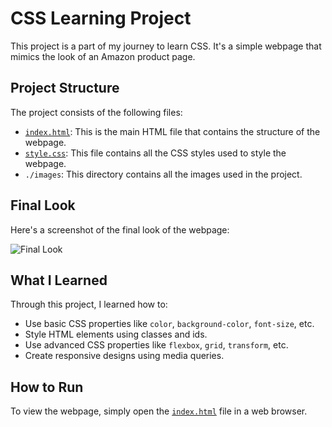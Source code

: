 # CSS Learning Project

This project is a part of my journey to learn CSS. It's a simple webpage that mimics the look of an Amazon product page.

## Project Structure

The project consists of the following files:

- [`index.html`](index.html): This is the main HTML file that contains the structure of the webpage.
- [`style.css`](style.css): This file contains all the CSS styles used to style the webpage.
- `./images`: This directory contains all the images used in the project.

## Final Look

Here's a screenshot of the final look of the webpage:

![Final Look](./images/Amazon%20CSS%20Live%20Preview.png)

## What I Learned

Through this project, I learned how to:

- Use basic CSS properties like `color`, `background-color`, `font-size`, etc.
- Style HTML elements using classes and ids.
- Use advanced CSS properties like `flexbox`, `grid`, `transform`, etc.
- Create responsive designs using media queries.


## How to Run

To view the webpage, simply open the [`index.html`](index.html) file in a web browser.